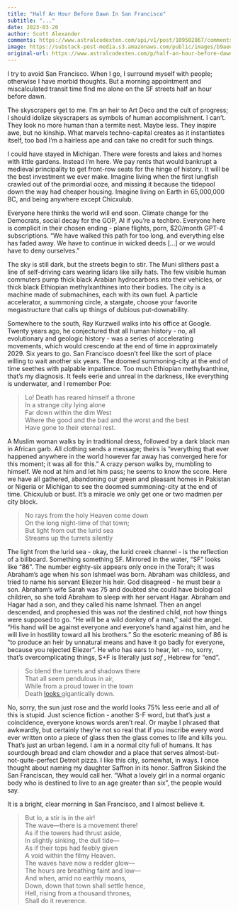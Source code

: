 ```yaml
---
title: "Half An Hour Before Dawn In San Francisco"
subtitle: "..."
date: 2023-03-20
author: Scott Alexander
comments: https://www.astralcodexten.com/api/v1/post/109502867/comments?&all_comments=true
image: https://substack-post-media.s3.amazonaws.com/public/images/b9aeeffa-6aa9-46b6-9241-7a7c72e4d567_275x183.jpeg
original-url: https://www.astralcodexten.com/p/half-an-hour-before-dawn-in-san-francisco
---
```

I try to avoid San Francisco. When I go, I surround myself with people; otherwise I have morbid thoughts. But a morning appointment and miscalculated transit time find me alone on the SF streets half an hour before dawn.

The skyscrapers get to me. I’m an heir to Art Deco and the cult of progress; I should idolize skyscrapers as symbols of human accomplishment. I can’t. They look no more human than a termite nest. Maybe less. They inspire awe, but no kinship. What marvels techno-capital creates as it instantiates itself, too bad I’m a hairless ape and can take no credit for such things.

I could have stayed in Michigan. There were forests and lakes and homes with little gardens. Instead I’m here. We pay rents that would bankrupt a medieval principality to get front-row seats for the hinge of history. It will be the best investment we ever make. Imagine living when the first lungfish crawled out of the primordial ooze, and missing it because the tidepool down the way had cheaper housing. Imagine living on Earth in 65,000,000 BC, and being anywhere except Chicxulub.

Everyone here thinks the world will end soon. Climate change for the Democrats, social decay for the GOP, AI if you’re a techbro. Everyone here is complicit in their chosen ending - plane flights, porn, $20/month GPT-4 subscriptions. “We have walked this path for too long, and everything else has faded away. We have to continue in wicked deeds [...] or we would have to deny ourselves.”

The sky is still dark, but the streets begin to stir. The Muni slithers past a line of self-driving cars wearing lidars like silly hats. The few visible human commuters pump thick black Arabian hydrocarbons into their vehicles, or thick black Ethiopian methylxanthines into their bodies. The city is a machine made of submachines, each with its own fuel. A particle accelerator, a summoning circle, a stargate, choose your favorite megastructure that calls up things of dubious put-downability.

Somewhere to the south, Ray Kurzweil walks into his office at Google. Twenty years ago, he conjectured that all human history - no, all evolutionary and geologic history - was a series of accelerating movements, which would crescendo at the end of time in approximately 2029. Six years to go. San Francisco doesn’t feel like the sort of place willing to wait another six years. The doomed summoning-city at the end of time seethes with palpable impatience. Too much Ethiopian methylxanthine, that’s my diagnosis. It feels eerie and unreal in the darkness, like everything is underwater, and I remember Poe:

> Lo! Death has reared himself a throne  
> In a strange city lying alone  
> Far down within the dim West  
> Where the good and the bad and the worst and the best  
> Have gone to their eternal rest.

A Muslim woman walks by in traditional dress, followed by a dark black man in African garb. All clothing sends a message; theirs is “everything that ever happened anywhere in the world however far away has converged here for this moment; it was all for this.” A crazy person walks by, mumbling to himself. We nod at him and let him pass; he seems to know the score. Here we have all gathered, abandoning our green and pleasant homes in Pakistan or Nigeria or Michigan to see the doomed summoning-city at the end of time. Chicxulub or bust. It’s a miracle we only get one or two madmen per city block.

> No rays from the holy Heaven come down  
> On the long night-time of that town;  
> But light from out the lurid sea  
> Streams up the turrets silently

The light from the lurid sea - okay, the lurid creek channel - is the reflection of a billboard. Something something SF. Mirrored in the water, “SF” looks like “86”. The number eighty-six appears only once in the Torah; it was Abraham’s age when his son Ishmael was born. Abraham was childless, and tried to name his servant Eliezer his heir. God disagreed - he must bear a son. Abraham’s wife Sarah was 75 and doubted she could have biological children, so she told Abraham to sleep with her servant Hagar. Abraham and Hagar had a son, and they called his name Ishmael. Then an angel descended, and prophesied this was _not_ the destined child, not how things were supposed to go. “He will be a wild donkey of a man,” said the angel. “His hand will be against everyone and everyone’s hand against him, and he will live in hostility toward all his brothers.” So the esoteric meaning of 86 is “to produce an heir by unnatural means and have it go badly for everyone, because you rejected Eliezer”. He who has ears to hear, let - no, sorry, that’s overcomplicating things, S+F is literally just _sof_ , Hebrew for “end”. 

> So blend the turrets and shadows there  
> That all seem pendulous in air,  
> While from a proud tower in the town  
> Death [looks ](http://unsongbook.com/authors-note-5-san-francisco-polytopes-divine-cars/)gigantically down.

No, sorry, the sun just rose and the world looks 75% less eerie and all of this is stupid. Just science fiction - another S-F word, but that’s just a coincidence, everyone knows words aren’t real. Or maybe I phrased that awkwardly, but certainly they’re not so real that if you inscribe every word ever written onto a piece of glass then the glass comes to life and kills you. That’s just an urban legend. I am in a normal city full of humans. It has sourdough bread and clam chowder and a place that serves almost-but-not-quite-perfect Detroit pizza. I like this city, somewhat, in ways. I once thought about naming my daughter Saffron in its honor. Saffron Siskind the San Franciscan, they would call her. “What a lovely girl in a normal organic body who is destined to live to an age greater than six”, the people would say.

It is a bright, clear morning in San Francisco, and I almost believe it.

> But lo, a stir is in the air!  
> The wave—there is a movement there!  
> As if the towers had thrust aside,  
> In slightly sinking, the dull tide—  
> As if their tops had feebly given  
> A void within the filmy Heaven.  
> The waves have now a redder glow—  
> The hours are breathing faint and low—  
> And when, amid no earthly moans,  
> Down, down that town shall settle hence,  
> Hell, rising from a thousand thrones,  
> Shall do it reverence.
